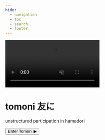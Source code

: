 ```yaml
---
hide:
  - navigation
  - toc
  - search
  - footer
---
```

<style>
	.md-header{display:none;}
	.md-tabs{display:none;}
</style>
<!-- HTML5 Video Element -->
<video autoplay muted loop id="video-background">
	<source src="images/tomoni.mp4" type="video/mp4">
	Your browser does not support the video tag.
</video>  
<!-- Content to overlay on top of the video -->
<div class="content">
	<h1 class="title-font">tomoni 友に</h1>
	<p>unstructured participation in hamadori</p>
	<button class="button" onclick="enterSite()">Enter Tomoni ▶︎</button>
	
</div>
<script>
	// Function to redirect to your main site
	function enterSite() {
	// Redirect to your main site
	window.location.href = 'project gallery';
}
</script>
